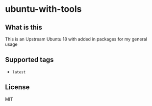 # ubuntu-with-tools

## What is this

This is an Upstream Ubuntu 18 with added in packages for my general usage

## Supported tags

* `latest`

## License

MIT
